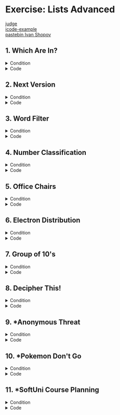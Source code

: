 # Exercise: Lists Advanced

[judge](https://judge.softuni.org/Contests/1731/Lists-Advanced-Exercise) </br>
[icode-example](https://icode-example.ceo-py.eu/menu?language=Python&course=Fundamentals&module=Lists%20Advanced%20-%20Exercise) </br>
[pastebin Ivan Shopov](https://pastebin.com/4TgF7d7s) </br>

## 1. Which Are In?


<details><summary>Condition</summary>

You will be given two sequences of strings, separated by ", ". 
**Print a new list** containing only the strings from the **first input line**, 
which are **substrings** of **any string** in the **second input line**.

Example

| Input                                                       | Output                   |
|-------------------------------------------------------------|--------------------------|
| arp, live, strong</br>lively, alive, harp, sharp, armstrong | ['arp', 'live', 'strong' |
| tarp, mice, bull</br>lively, alive, harp, sharp, armstron   | [ ]                      |
   

</details>

<details> <summary>Code</summary>

```Python
list_one = input().split(", ")
list_two = input().split(", ")

result_list = list()

for n in list_one:
    for i in list_two:
        if n in i:
            result_list.append(n)
result_list = list(dict.fromkeys(result_list))
print(result_list)
```
whit function
```Python
words = input().split(", ")
check_if_words_are_in = input().split(", ")
list_with_checked_words = []


def which_are_in(string, check_strings):
    for word in string:
        for check_word in check_strings:
            if word in check_word:
                list_with_checked_words.append(word)
                break
    return list_with_checked_words


print(which_are_in(words, check_if_words_are_in))
```
solution of the task by Ivan Shopov
```Python
list_one, list_two = input().split(", "), input().split(", ")

result_list = list()
[result_list.append(n) for n in list_one for i in list_two if n in i]
result_list = list(dict.fromkeys(result_list))
print(result_list)
```

</details>

## 2. Next Version


<details><summary>Condition</summary>

You are fed up with changing the version of your software manually. Instead, you will create a little script that will make it for you.
You will be given a string representing the version of your software in the format: "{n1}.{n2}.{n3}". Your task is to print the next version. For example, if the current version is "1.3.4", the next version will be "1.3.5". 
The only rule is that the numbers cannot be greater than 9. If it happens, set the current number to 0 and increase the previous number. For more clarification, see the examples below. 
Note: there will be no case in which the first number will become greater than 9.

Example

| Input | Output |
|-------|--------|
| 1.2.3 | 1.2.4  |
| 1.3.9 | 1.4.0  |
| 3.9.9 | 4.0.0  |

</details>

<details> <summary>Code</summary>

The idea here is to turn it into an integer, add one, and turn it back into a list
```Python
version = int(input().replace('.', ''))
new_version = ".".join(str(version+1))
print(new_version)
```
The idea here is to loop by index, check for >9, add one, 
and carry the difference forward because the check starts from back to front
```Python
version = [int(digit) for digit in input().split(".")]
version[-1] += 1
for index in range(len(version) -1, 0, -1):
    if version[index] > 9:
        version[index] = 0
        version[index -1] += 1
print(".".join(str(digit) for digit in version))
```

```Python
program_version = [int(n) for n in input().split(".")]

new_version = program_version.copy()

if new_version[-1] + 1 > 9:
    new_version[1] = new_version[1] + 1
    new_version[2] = 0

else:
    new_version[2] = new_version[2] + 1

if new_version[1] + 1 > 10:
    new_version[0] = new_version[0] + 1
    new_version[1] = 0

print(f"{new_version[0]}.{new_version[1]}.{new_version[2]}")
```
</details>

## 3. Word Filter

<details><summary>Condition</summary>

Using **comprehension**, write a program that receives some **text**, separated by **space**, 
and takes only those words whose length is **even**. Print each word on a new line.

Example

| Input                    | Output                     |
|--------------------------|----------------------------|
| kiwi orange banana apple | kiwi</br>orange</br>banana |
| pizza cake pasta chips   | cake                       |

</details>

<details> <summary>Code</summary>

```Python
word_input = input().split(" ")
word_filter = [word for word in word_input if len(word) % 2 == 0]
""" print to new line whit for loop"""
# for w in word_filter:
#     print(w)
""" print to new line whit join method"""
print("\n".join(word_filter))
```
solution of the task by kumchovylcho
```Python
words = input().split()


def even_length(text):
    for word in text:
        if len(word) % 2 == 0:
            print(word)


even_length(words)
```
solution of the task by Ceo
```Python
[print(text) for text in input().split() if len(text) % 2 == 0]
```
</details>

## 4. Number Classification

<details><summary>Condition</summary>

Using a **list comprehension**, write a program that receives **numbers**, separated by comma and space **", "**, and prints all the **positive**, **negative**, **even**, and **odd** numbers on separate lines as shown below.

_Note: Zero is counted as a positive number_


Example

| Input                                     | Output                                                                                                                       |
|-------------------------------------------|------------------------------------------------------------------------------------------------------------------------------|
| 1, -2, 0, 5, 3, 4, -100, -20, 12, 19, -33 | Positive: 1, 0, 5, 3, 4, 12, 19</br>Negative: -2, -100, -20, -33</br>Even: -2, 0, 4, -100, -20, 12</br>Odd: 1, 5, 3, 19, -33 |
| 1, 2, 53, 2, 21	                          | Positive: 1, 2, 53, 2, 21</br>Negative:</br>Even: 2, 2</br>Odd: 1, 53, 21                                                    | 
    

</details>

<details> <summary>Code</summary>

```Python
def positive_numbers(positive):
    positive_num = [pos for pos in positive if pos >= 0]
    return positive_num


def negative_numbers(negative):
    negativ_num = [neg for neg in negative if neg < 0]
    return negativ_num


def even_numbers(even):
    even_num = [ev for ev in even if ev % 2 == 0]
    return even_num


def odd_numbers(odd):
    odd_list = [od for od in odd if od % 2 != 0]
    return odd_list


def number_classification(check_list):

    print(f"Positive: {', '.join(map(str, positive_numbers(check_list)))}")
    print(f"Negative: {', '.join(map(str, negative_numbers(check_list)))}")
    print(f"Even: {', '.join(map(str, even_numbers(check_list)))}")
    print(f"Odd: {', '.join(map(str, odd_numbers(check_list)))}")


check_list = list(map(int, input().split(", ")))
number_classification(check_list)
```
```Python
def positive_numbers(list_of_numbers):
    return ", ".join([number for number in list_of_numbers if int(number) >= 0])
 
 
def negative_numbers(list_of_numbers):
    return ", ".join([number for number in list_of_numbers if int(number) < 0])
 
 
def even_numbers(list_of_numbers):
    return ", ".join([number for number in list_of_numbers if int(number) % 2 == 0])
 
 
def odd_numbers(list_of_numbers):
    return ", ".join([number for number in list_of_numbers if int(number) % 2 != 0])
 
 
numbers = input().split(", ")
print(f"Positive: {positive_numbers(numbers)}")
print(f"Negative: {negative_numbers(numbers)}")
print(f"Even: {even_numbers(numbers)}")
print(f"Odd: {odd_numbers(numbers)}")
```
```Python
number_list = [int(n) for n in input().split(", ")]

negative = [number for number in number_list if number < 0]
positive = [number for number in number_list if number >= 0]

odd = [number for number in number_list if number % 2 != 0]
even = [number for number in number_list if number % 2 == 0]

print("Positive:", end=" ")
print(*positive, sep = ", ")
print("Negative:", end=" ")
print(*negative, sep = ", ")
print("Even:", end=" ")
print(*even, sep = ", ")
print("Odd:", end=" ")
print(*odd, sep = ", ")
```

</details>

## 5. Office Chairs


<details><summary>Condition</summary>

_You are a facility manager at a large business center. One of your responsibilities is to check 
if each conference room in the center has enough chairs for the visitors._

On the first line, you will be given an integer n representing **the number of rooms** in the business center. 
On the following **n lines** for each room, you will receive information about the chairs in the room and 
the number of **visitors**. Each **chair** will be presented with the char **"X"**. 
Next, there will be a **single space** and the number of visitors at the end. 
For example: **"XXXXX 4"** (**5 chairs** and **4 visitors**). 
Keep track of the free chairs:
* If there are not enough chairs in a specific room, print the following message: "{needed_chairs_in_room} more chairs needed in room {number_of_room}". The rooms start from 1.
* Otherwise, print: "Game On, {total_free_chairs} free chairs left".


Example

| Input                                        | Output                                                             |
|----------------------------------------------|--------------------------------------------------------------------|
| 4</br>XXXX 4</br>XX 1</br>XXXXXX 3</br>XXX 3 | Game On, 4 free chairs left                                        |
| 3</br>XXXXXXX 5</br>XXXX 5</br>XXXXXX 8</br> | 1 more chairs needed in room 2</br> 2 more chairs needed in room 3 |

</details>

<details> <summary>Code</summary>

```Python
rooms_number = int(input())
free_chairs = 0

for room in range(1, rooms_number + 1):
    chairs, visitors = input().split()
    chairs = len(chairs)  # брой на столовете
    visitors = int(visitors)  # брой на посетителите
    if chairs >= visitors:
        free_chairs += (chairs - visitors)
    else:
        need_chairs = visitors - chairs
        print(f"{need_chairs} more chairs needed in room {room}")
        free_chairs += (chairs - visitors)

if free_chairs >= 0:
    print(f"Game On, {free_chairs} free chairs left")
```

```Python
number_rooms = int(input())

enough_chairs = True
chairs_left = 0


def check_chairs(chairs, people, room_floor):
    if chairs < people:
        result = people - chairs
        global enough_chairs
        enough_chairs = False
        return print(f"{result} more chairs needed in room {room_floor}")
    else:
        global chairs_left
        chairs_left += chairs - people


for room in range(1, number_rooms + 1):
    room_input, chairs = input().split()
    check_chairs(len(room_input), int(chairs), room)

if enough_chairs:
    print(f"Game On, {chairs_left} free chairs left")
```

</details>

## 6. Electron Distribution


<details><summary>Condition</summary>

_You are a mad scientist, and you have decided to play with electron distribution among atom shells. 
The basic idea of electron distribution is that electrons should fill a shell until it holds the maximum number of electrons._

You will receive a single integer - the **number of electrons**. 
our task is to **fill shells until there are no more electrons left**. 
The rules for electron distribution are as follows:

* The maximum number of electrons in a shell can be 2n**2, where n is the **position** of a shell (starting from 1). 
For example, the maximum number of electrons in the 3rd shield can be 2\*3\**2 = 18.
* You should start **filling** the shells from the **first one** at the first position.
* If the electrons are enough to **fill** the first shell, the left **unoccupied electrons** should fill the following shell and so on.

In the end, **print a list with the filled shells.**

Example

| Input | Output         |
|-------|----------------|
| 10    | [2, 8]         |
| 44    | [2, 8, 18, 16] |

</details>

<details> <summary>Code</summary>

```Python
num = int(input())
shells = []
count = 1

while num > 0:
    fill_shells = min(2 * count ** 2, num) # uses the min() function to select the smaller value between 2 * count ** 2 and num.
    shells.append(fill_shells)
    num -= fill_shells
    count += 1

print(shells)
```
solution of the task by Ivan Shopov
```Python
number_of_electrons = int(input())
shells = []
for shell in range(1, number_of_electrons + 1):
    max_electrons_in_current_shell = 2 * shell ** 2
    if number_of_electrons >= max_electrons_in_current_shell:
        shells.append(max_electrons_in_current_shell)
        number_of_electrons -= max_electrons_in_current_shell
        if number_of_electrons == 0 :
            break
    else:
        shells.append(number_of_electrons)
        break
print(shells)
```
solution of the task by Ceo
```Python
number = int(input())
new_list = []
i = 0

while 0 < number:

    i += 1
    shell = 2 * i ** 2

    if number >= shell:
        new_list.append(shell)
        number -= shell
    else:
        new_list.append(number)
        number = 0

print(new_list)
```
solution of the task by Kumchovalcho
```Python
number = int(input())
n = 1
lst = []
while number > 0:
    electron = 2*n**2
    lst.append(min(number, electron))
    number -= lst[-1]
    n += 1
```
</details>

## 7. Group of 10's


<details><summary>Condition</summary>

Write a program that receives a sequence of numbers (a string containing integers separated by ", ") 
and prints the numbers sorted into lists of 10's in the format</br> **"Group of {group}'s: {list_of_numbers}**".
Examples:</br>
* The numbers 2, 8, 4, and 10 fall into the group of 10's.</br>
* The numbers 13, 19, 14, and 15 fall into the group of 20's.</br>
For more clarification, see the examples below.

Example

| Input                            | Output                                                                                                                                   |
|----------------------------------|------------------------------------------------------------------------------------------------------------------------------------------|
| 8, 12, 38, 3, 17, 19, 25, 35, 50 | 	Group of 10's: [8, 3]</br>Group of 20's: [12, 17, 19]</br>Group of 30's: [25]</br>Group of 40's: [38, 35]</br>Group of 50's: [50] 1.2.4 |
| 1, 3, 3, 4, 34, 35, 25, 21, 33   | Group of 10's: [1, 3, 3, 4]</br>Group of 20's: []</br>Group of 30's: [25, 21]</br>Group of 40's: [34, 35, 33]                            |

</details>

<details> <summary>Code</summary>

```Python
sequence = list(map(int, input().split(", ")))

max_sequence = max(sequence)

for group_start in range(1, max_sequence + 1, 10):
    group_end = group_start + 9
    group_numbers = [num for num in sequence if group_start <= num <= group_end]
    print(f"Group of {group_end}'s: {group_numbers}")
```
solution of the task by Ivan Shopov
```Python
numbers = [int(number) for number in input().split(", ")]
current_group = 10
while numbers:
    filtered_numbers_for_current_group = [number for number in numbers if number <= current_group]
    print(f"Group of {current_group}'s: {filtered_numbers_for_current_group}")
    current_group += 10
    numbers = [number for number in numbers if number not in filtered_numbers_for_current_group]
```
solution of the task by Ceo
```Python
number_list = [int(n) for n in input().split(", ")]

for n in range(1, 11):
    check_list = list()
    if len(number_list) != 0:
        [check_list.append(i) for i in number_list if i <= (n * 10)]
        [number_list.remove(o) for o in check_list]
        print(f"Group of {n * 10}'s: {check_list}")

```
solution of the task by Taner
```Python
numbers = [int(n) for n in input().split(", ")]
check_numbers = list()

for number in range(1, 10 + 1):
    check_numbers.clear()
    if len(numbers) != 0:
        for num in numbers:
            if int(num) <= number * 10:
                check_numbers.append(num)
        for d in check_numbers:
            numbers.remove(d)

        print(f"Group of {number * 10}'s: {check_numbers}")
```

</details>

## 8. Decipher This!


<details><summary>Condition</summary>

You are given a **secret message** you should **decipher**. 
To do that, you need to know that **in each word**:
* the second and the **last letter** are **switched** (e.g., Holle means Hello)
* the first letter is **replaced** by its **character code** (e.g., 72 means H)

Example

| Input               | Output         |
|---------------------|----------------|
| 72olle 103doo 100ya | Hello good day |
| 82yade 115te 103o   | Ready set go   |

    

</details>

<details> <summary>Code</summary>

```Python
message = input().split()
words, numbers = [], []

# Обхождаме всяка дума във входните данни
for word in message:
    # Инициализираме празни низове за числата и буквите
    num, let = "", ""

    for symbol in word:
        # Проверяваме дали символът е цифра или буква
        if symbol.isdigit():
            # Ако е цифра, добавяме я към низа за числата
            num += symbol
        else:
            # Ако е буква, добавяме я към низа за буквите
            let += symbol

    # Конвертираме числата в цяло число и ги добавяме към списъка с числата
    numbers.append(int(num))

    # Проверяваме дължината на низа за буквите и го променяме, ако не е с дължина 1
    if len(let) != 1:
        let = f"{let[-1]}{let[1:-1]}{let[0]}"

    # Добавяме променения низ за буквите към списъка с думите
    words.append(let)

# Обхождаме списъците с числа и думи паралелно и генерираме изхода
for numer, word in zip(numbers, words):
    print(f"{chr(numer)}{word}", end=" ")
```
solution of the task by Ceo
```Python
message = input().split()

words = []
for word in message:
    num, let = "", ""
    for symbol in word:
        if symbol.isdigit():
            num += symbol
        else:
            let += symbol
    if len(let) != 1:
        let = f"{let[-1]}{let[1:-1]}{let[0]}"
    words.append(f"{chr(int(num))}{let}")

print(*words, end=' ')
```
solution of the task by kumchovalcho
```Python
words = input().split()
result = []

for word in words:
    cur_word = list(word)

    char_code = []
    while cur_word[0].isdigit():
        char_code.append(cur_word.pop(0))

    cur_word.insert(0, chr(int("".join(char_code))))
    cur_word[1], cur_word[-1] = cur_word[-1], cur_word[1]

    result.append("".join(cur_word))

print(" ".join(result))
```

</details>

## 9. *Anonymous Threat


<details><summary>Condition</summary>

Anonymous has created a hyper cyber virus, which steals data from the CIA. The virus is known for its innovative and unbelievably clever merging and dividing data into partitions. As the lead security developer in the CIA, you have been tasked to analyze the software of the virus and observe its actions on the data. 
You will receive a single input line containing strings, separated by spaces. The strings may contain any ASCII character except whitespace. Then you will begin receiving commands in one of the following formats:

* merge {startIndex} {endIndex}
* divide {index} {partitions}

Every time you receive the merge command, you must merge all elements from the startIndex to the endIndex. In other words, you should concatenate them. 

**Example: {abc, def, ghi} -> merge 0 1 -> {abcdef, ghi}**

If any of the given indexes is out of the array, you must take only the range that is inside the array and merge it.
Every time you receive the divide command, you must divide the element at the given index into several small substrings with equal length. The count of the substrings should be equal to the given partitions. 

**Example: {abcdef, ghi, jkl} -> divide 0 3 -> {ab, cd, ef, ghi, jkl}**

If the string cannot be exactly divided into the given partitions, make all partitions except the last with equal lengths and make the last one - the longest. 

**Example: {abcd, efgh, ijkl} -> divide 0 3 -> {a, b, cd, efgh, ijkl}**

The input ends when you receive the command "3:1". At that point, you must print the resulting elements, joined by a space.

Input

* The first input line will contain the array of data.
* On the next several input lines, you will receive commands in the format specified above.
* The input ends when you receive the command "3:1".

Output

* As output, you must print a single line containing the elements of the array, joined by a space.



Example

| Input                                                                       | Output                             |
|-----------------------------------------------------------------------------|------------------------------------|
| Ivo Johny Tony Bony Mony</br>merge 0 3</br>merge 3 4</br>merge 0 3</br>3:1  | IvoJohnyTonyBonyMony               |
| abcd efgh ijkl mnop qrst uvwx yz</br>merge 4 10</br>divide 4 5</br>3:1</br> | abcd efgh ijkl mnop qr st uv wx yz |

    

</details>

<details> <summary>Code</summary>

```Python
main_string = input().split()
commands = input()

while commands != "3:1":
    command, start_index, end_index = [int(x) if x[-1].isdigit() else x for x in commands.split()]
    
    if command == "merge":
        if start_index < 0:
            start_index = 0
        if start_index < end_index:
            how_long = len(main_string)
            if end_index >= how_long:
                end_index = how_long - 1
            for num in range(start_index, end_index):
                main_string[start_index] += f"{main_string.pop(start_index + 1)}"
    
    elif command == "divide":
        index_ = start_index
        partitions = end_index
        if 0 <= index_ < len(main_string):
            how_long = len(main_string[index_])
            space_between = how_long // partitions
            string_to_change = main_string.pop(index_)
            result_ = []
            for x in range(partitions - 1):
                result_.append(string_to_change[:space_between])
                string_to_change = string_to_change[space_between:]
            result_.append(string_to_change)
            for x in result_[::-1]:
                main_string.insert(index_, x)
    
    commands = input()

print(" ".join(main_string))
```
solution of the task by Ceo
```Python
words = input().split()


def merge(start_index, end_index, words):
    current_merge = []
    all_in_one_string = ""
    if start_index < 0:
        start_index = 0
    elif start_index > len(words):
        start_index = len(words) - 2
    if end_index > len(words):
        end_index = len(words) - 1
    current_merge += words[start_index:end_index + 1]
    for word in current_merge:
        all_in_one_string += word
    del words[start_index:end_index + 1]
    words.insert(start_index, all_in_one_string)


def divide(divide_index, how_many_pieces, words):
    how_long = len(words[divide_index])
    space_between = how_long // how_many_pieces
    string_to_change = words.pop(divide_index)
    result_ = []
    for x in range(how_many_pieces - 1):
        result_.append(string_to_change[:space_between])
        string_to_change = string_to_change[space_between:]
    result_.append(string_to_change)
    for x in result_[::-1]:
        words.insert(divide_index, x)


command = input()
while command != "3:1":
    command = command.split()
    operation = command[0]
    if operation == "merge":
        merge(int(command[1]), int(command[2]), words)
    elif operation == "divide":
        divide(int(command[1]), int(command[2]), words)
    command = input()

print(*words)
```
solution of the task by Bilyana 
```Python
def valid_index(start, end):
    if start < 0:
        start = 0
    if end >= len(strings):
        end = len(strings) - 1
    return start, end


strings = input().split()
commands = input()
while commands != "3:1":
    command = commands.split()
    if command[0] == "merge":
        start_index, end_index = valid_index(int(command[1]), int(command[2]))
        strings[start_index:end_index + 1] = ["".join(strings[start_index:end_index + 1])]
    elif command[0] == "divide":
        index, partitions = int(command[1]), int(command[2])
        cut_part = len(strings[index]) // partitions
        text = strings.pop(index)
        counter = 1
        while True:
            if counter < partitions:
                strings.insert(index, text[:cut_part])
                text = (text[cut_part:])

            else:
                strings.insert(index, text)
                break
            index += 1
            counter += 1
    commands = input()
else:
    print(" ".join(strings))
```

</details>


## 10. *Pokemon Don't Go


<details><summary>Condition</summary>

_Ely likes to play Pokemon Go a lot. But Pokemon Go bankrupted… So the developers made Pokemon Don't Go out of depression. 
And so Ely now plays Pokemon Don't Go. In Pokemon Don't Go, when you walk to a certain pokemon, 
those closest to you naturally get further, and those further from you, get closer._

You will receive a **sequence of integers**, separated by **spaces** - the distances to the pokemon. 
Then you will begin **receiving integers**, which will **correspond** to **indexes** in **that sequence**.

When you **receive** an **index**, you must **remove** the **element** at that index from the **sequence** (as if you've captured the pokemon).
* You must **increase** the **value of all elements** in the sequence that are **less** or **equal** to the removed element with the value of the removed element.
* You must **decrease** the **value of all elements** in the sequence that are **greater** than the removed element with the value of the removed element.
If the **given index is less than 0, remove the first element of the sequence**, and **copy** the last element to its place.
If the **given index is greater than the last index of the sequence**, _remove the last element from the sequence,_ and **copy the first element to its place**.

The **increasing** and **decreasing** elements should also be done in these cases. The **element** whose value you should use is the removed element.
The program ends when the sequence has no elements (there are no pokemon left for Ely to catch).

Input
* On the **first line** of input, you will receive a **sequence of integers, separated by spaces**.
* On the **next several** lines, you will receive **integers** - the **indexes**.

Output
* When the program ends, you must print the **summed value** of **all removed elements**.

Constraints
* •	The input data will consist **only** of **valid integers** in **the range [-2.147.483.648…2.147.483.647]**.


Example

| Input                                                | Output |
|------------------------------------------------------|--------|
| 4 5 3</br>1</br>1</br>0                              | 14     |
| 5 10 6 3 5</br>2</br>4</br>1</br>1</br>3</br>0</br>0 | 51     |
    

</details>

<details> <summary>Code</summary>

```Python
pokemons = [int(n) for n in input().split()]
sum_of_captures_pokemons = []


def capture_pokemons(index, pokemons):
    first_element = int(pokemons[0])
    last_element = int(pokemons[-1])
    if index < 0:
        sum_of_captures_pokemons.append(first_element)  # appends the first element
        del pokemons[0]                     # deletes element at current_index 0
        pokemons.insert(0, last_element)    # puts last element to current_index 0

    elif index > len(pokemons) - 1:
        sum_of_captures_pokemons.append(last_element)  # appends the last element
        del pokemons[-1]                    # deletes element at current_index -1
        pokemons.insert(len(pokemons), first_element)  # puts first element at current_index -1

    if 0 <= index < len(pokemons):
        if index == len(pokemons):
            sum_of_captures_pokemons.append(pokemons[index - 1])
            del pokemons[index - 1]
        else:
            sum_of_captures_pokemons.append(pokemons[index])
            del pokemons[index]

    for counter, number in enumerate(pokemons):
        if number <= sum_of_captures_pokemons[-1]:
            pokemons[counter] = number + sum_of_captures_pokemons[-1]
        elif number > sum_of_captures_pokemons[-1]:
            pokemons[counter] = number - sum_of_captures_pokemons[-1]


while len(pokemons) > 0:
    current_position = int(input())
    capture_pokemons(current_position, pokemons)

print(sum(sum_of_captures_pokemons))
```
solution of the task by Ivan Shopov
```Python
distance = [int(number) for number in input().split()]
sum_of_removed_elements = 0
while distance: # while len(distance) > 0
    index = int(input())
    removed_element = 0
    if index < 0:
        removed_element = distance[0]
        distance[0] = distance[-1]
    elif index >= len(distance):
        removed_element = distance[-1]
        distance[-1] = distance[0]
    else:  # Index is valid
        removed_element = distance.pop(index)
    sum_of_removed_elements += removed_element
    for manipulating_index in range(len(distance)):
        if distance[manipulating_index] <= removed_element:
            distance[manipulating_index] += removed_element
        else:  # distance_list[manipulating_index] > removed_element
            distance[manipulating_index] -= removed_element
print(sum_of_removed_elements)
```
solution of the task by Ceo
```Python
distance_to_pokemon = [int(x) for x in input().split()]

result_ = []


while distance_to_pokemon:
    index_ = int(input())
    captured_pokemon = ""
    if index_ < 0:
        captured_pokemon = distance_to_pokemon.pop(0)
        distance_to_pokemon.insert(0, distance_to_pokemon[-1])
    elif index_ >= len(distance_to_pokemon):
        captured_pokemon = distance_to_pokemon.pop(-1)
        distance_to_pokemon.append(distance_to_pokemon[0])
    if not captured_pokemon:
        captured_pokemon = distance_to_pokemon.pop(index_)
    result_.append(captured_pokemon)
    for pos, pokemon in enumerate(distance_to_pokemon):
        if pokemon <= captured_pokemon:
            distance_to_pokemon[pos] += captured_pokemon
        else:
            distance_to_pokemon[pos] -= captured_pokemon

print(sum(result_))
```
</details>

##  11. *SoftUni Course Planning


<details><summary>Condition</summary>

Help plan the next Programming Fundamentals course by keeping track of the lessons that will be included in the course and all the exercises for the lessons. 
Before the course starts, there are some changes to be made. 
On the first input line, you will receive the initial schedule of lessons and exercises that will be part of the next course, separated by a comma and a space ", ". 
Until you receive the "course start" command, you will be given some commands to modify the course schedule. 

The possible commands are:
* "**Add:{lessonTitle}" - add the lesson to the end** of the schedule if it does not exist.
* "**Insert:{lessonTitle}:{index}" - insert the lesson to the given inde**x, if it does not exist.
* "**Remove:{lessonTitle}" - remove the lesson**, if it exists.
* "**Swap:{lessonTitle}:{lessonTitle}" - swap the position** of the two lessons if they exist.
* "**Exercise:{lessonTitle}" - add Exercise in the schedule right after the lesson index**, if the lesson exists and there is no exercise already, in the following format "{lessonTitle}-Exercise". 
 
If the lesson doesn't exist, add the lesson at the end of the course schedule, followed by the Exercise.
 
**Note: Each time you Swap or Remove a lesson, you should do the same with the Exercises, if there are any following the lessons.**


Example

| Input | Output |
|-------|--------|
| Data Types, Objects, Lists</br>Add:Databases</br>Insert:Arrays:0</br>Remove:Lists</br>course start | 1.Arrays</br>2.Data Types</br>3.Objects</br>4.Databases</br>|
| Arrays, Lists, Methods</br>Swap:Arrays:Methods</br>Exercise:Databases</br>Swap:Lists:Databases</br>Insert:Arrays:0</br>course start</br>|1.Methods</br>2.Databases</br>3.Databases-Exercise</br>4.Arrays</br>5.Lists|
    

</details>

<details> <summary>Code</summary>

```Python
input_schedule = input().split(", ")
new_schedule = input_schedule.copy()

command = input()
while command != "course start":
    command = command.split(":")
    operation = command[0]
    lesson_title = command[1]
    
    if operation == "Add":
        if lesson_title not in new_schedule:
            new_schedule.append(lesson_title)
    elif operation == "Insert":
        index = int(command[2])
        if lesson_title not in new_schedule:
            new_schedule.insert(index, lesson_title)
    elif operation == "Remove":
        if lesson_title in new_schedule:
            new_schedule.remove(lesson_title)
            if f"{lesson_title}-Exercise" in new_schedule:
                new_schedule.remove(f"{lesson_title}-Exercise")
    elif operation == "Swap":
        lesson_title_2 = command[2]
        if lesson_title in new_schedule and lesson_title_2 in new_schedule:
            first_lesson = new_schedule.index(lesson_title)
            second_lesson = new_schedule.index(lesson_title_2)
            new_schedule[first_lesson], new_schedule[second_lesson] = new_schedule[second_lesson], new_schedule[first_lesson]
            
            if f"{lesson_title_2}-Exercise" in new_schedule:
                index_of_lesson_2 = new_schedule.index(lesson_title_2) + 1
                new_schedule.insert(index_of_lesson_2, f"{lesson_title_2}-Exercise")
                new_schedule.pop(new_schedule.index(f"{lesson_title_2}-Exercise", new_schedule.index(f"{lesson_title_2}-Exercise") + 1))
            
            if f"{lesson_title}-Exercise" in new_schedule:
                index_of_lesson_1 = new_schedule.index(lesson_title) + 1
                new_schedule.insert(index_of_lesson_1, f"{lesson_title}-Exercise")
                new_schedule.pop(new_schedule.index(f"{lesson_title}-Exercise", new_schedule.index(f"{lesson_title}-Exercise") + 1))
    elif operation == "Exercise":
        if lesson_title in new_schedule:
            if f"{lesson_title}-Exercise" not in new_schedule:
                current_lesson_index = new_schedule.index(lesson_title) + 1
                new_schedule.insert(current_lesson_index, f"{lesson_title}-Exercise")
        elif lesson_title not in new_schedule:
            new_schedule.append(lesson_title)
            new_schedule.append(f"{lesson_title}-Exercise")
    
    command = input()

for count, lesson in enumerate(new_schedule, 1):
    print(f"{count}.{lesson}")
```
same with Function
```Python
input_schedule = input().split(", ")
new_schedule = input_schedule.copy()


def add(lesson_tittle):
    if lesson_tittle not in new_schedule:
        new_schedule.append(lesson_tittle)


def insert(lesson_tittle, index_to_position):
    if lesson_tittle not in new_schedule:
        new_schedule.insert(index_to_position, lesson_tittle)


def remove(lesson_tittle):
    if lesson_tittle in new_schedule:
        new_schedule.remove(lesson_tittle)
    if f"{lesson_tittle}-Exercise" in new_schedule:
        new_schedule.remove(f"{lesson_tittle}-Exercise")


def swap(lesson_1, lesson_2):
    if lesson_1 in new_schedule and lesson_2 in new_schedule:
        first_lesson = new_schedule.index(lesson_1)
        second_lesson = new_schedule.index(lesson_2)
        new_schedule[first_lesson], new_schedule[second_lesson] = new_schedule[second_lesson], new_schedule[
            first_lesson]
        if lesson_2 and f"{lesson_2}-Exercise" in new_schedule:
            index_of_lesson_2 = new_schedule.index(lesson_2) + 1
            new_schedule.insert(index_of_lesson_2, f"{lesson_2}-Exercise")
            new_schedule.pop(new_schedule.index(f"{lesson_2}-Exercise", new_schedule.index(f"{lesson_2}-Exercise") + 1))
        if lesson_1 and f"{lesson_1}-Exercise" in new_schedule:
            index_of_lesson_1 = new_schedule.index(lesson_1) + 1
            new_schedule.insert(index_of_lesson_1, f"{lesson_1}-Exercise")
            new_schedule.pop(new_schedule.index(f"{lesson_1}-Exercise", new_schedule.index(f"{lesson_1}-Exercise") + 1))


def exercise(lesson_title):
    if lesson_title in new_schedule:
        if f"{lesson_title}-Exercise" not in new_schedule:
            current_lesson_index = new_schedule.index(lesson_title) + 1
            new_schedule.insert(current_lesson_index, f"{lesson_title}-Exercise")
    elif lesson_title not in new_schedule:
        new_schedule.append(lesson_title)
        new_schedule.append(f"{lesson_title}-Exercise")


command = input()
while command != "course start":
    command = command.split(":")
    operation = command[0]
    lesson_title = command[1]
    if operation == "Add":
        add(lesson_title)
    elif operation == "Insert":
        index = int(command[2])
        insert(lesson_title, index)
    elif operation == "Remove":
        remove(lesson_title)
    elif operation == "Swap":
        lesson_title_1 = command[1]
        lesson_title_2 = command[2]
        swap(lesson_title_1, lesson_title_2)
    elif operation == "Exercise":
        exercise(lesson_title)
    command = input()

for count, lesson in enumerate(new_schedule, 1):
    print(f"{count}.{lesson}")
```
solution of the task by Ceo
```Python
schedule_of_lessons = input().split(", ")


def check_for_exercise(find_index: int) -> bool:
    try:
        return "Exercise" in schedule_of_lessons[find_index + 1]
    except IndexError:
        return


def add_lesson(lesson_title: str) -> None:
    if lesson_title not in schedule_of_lessons:
        schedule_of_lessons.append(lesson_title)


def insert_lesson(lesson_title: str, index: int) -> None:
    if lesson_title not in schedule_of_lessons:
        schedule_of_lessons.insert(index, lesson_title)


def remove_lesson(lesson_title: str) -> None:
    if lesson_title in schedule_of_lessons:
        find_index = schedule_of_lessons.index(lesson_title)
        if check_for_exercise(find_index):
            del schedule_of_lessons[find_index]
        del schedule_of_lessons[find_index]


def swap_lesson(lesson_title: str, lesson_title_swap: str) -> None:
    if lesson_title in schedule_of_lessons and lesson_title_swap in schedule_of_lessons:
        index_lesson_one = schedule_of_lessons.index(lesson_title)
        index_lesson_two = schedule_of_lessons.index(lesson_title_swap)
        schedule_of_lessons[index_lesson_one], schedule_of_lessons[index_lesson_two] = \
            schedule_of_lessons[index_lesson_two], schedule_of_lessons[index_lesson_one]
        if check_for_exercise(index_lesson_one):
            schedule_of_lessons.insert(index_lesson_two + 1, schedule_of_lessons.pop(index_lesson_one + 1))
        if check_for_exercise(index_lesson_two):
            schedule_of_lessons.insert(index_lesson_one + 1, schedule_of_lessons.pop(index_lesson_two + 1))


def exercise_lesson(lesson_title: str) -> bool:
    if lesson_title in schedule_of_lessons:
        find_index = schedule_of_lessons.index(lesson_title)
        if not check_for_exercise(find_index):
            schedule_of_lessons.insert(find_index + 1, f"{lesson_title}-Exercise")
    elif lesson_title not in schedule_of_lessons:
        schedule_of_lessons.append(lesson_title)
        schedule_of_lessons.append(f"{lesson_title}-Exercise")


commands = {
    "Add": add_lesson,
    "Insert": insert_lesson,
    "Remove": remove_lesson,
    "Swap": swap_lesson,
    "Exercise": exercise_lesson
}

command = input()

while command != "course start":
    command_type, *info = [int(x) if x.isdigit() else x for x in command.split(":")]
    commands[command_type](*info)
    command = input()

for pos, lesson in enumerate(schedule_of_lessons, 1):
    print(f"{pos}.{lesson}")
```



</details>